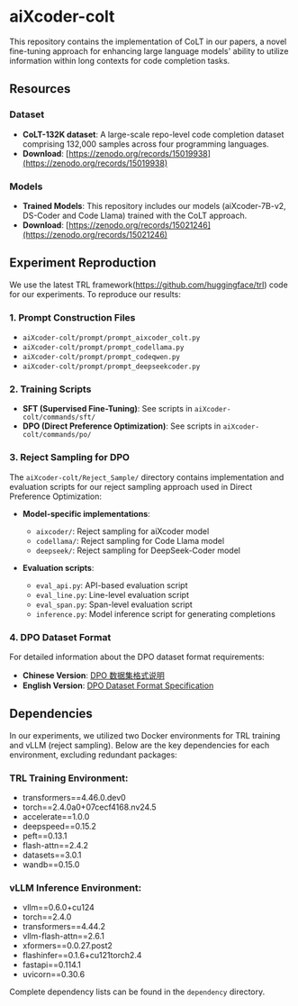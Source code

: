 # aiXcoder-colt

This repository contains the implementation of CoLT in our papers, a novel fine-tuning approach for enhancing large language models' ability to utilize information within long contexts for code completion tasks.

## Resources

### Dataset
- **CoLT-132K dataset**: A large-scale repo-level code completion dataset comprising 132,000 samples across four programming languages.
- **Download**: [https://zenodo.org/records/15019938](https://zenodo.org/records/15019938)

### Models
- **Trained Models**: This repository includes our models (aiXcoder-7B-v2, DS-Coder and Code Llama) trained with the CoLT approach.
- **Download**: [https://zenodo.org/records/15021246](https://zenodo.org/records/15021246)

## Experiment Reproduction

We use the latest TRL framework(https://github.com/huggingface/trl) code for our experiments. To reproduce our results:

### 1. Prompt Construction Files
- `aiXcoder-colt/prompt/prompt_aixcoder_colt.py`
- `aiXcoder-colt/prompt/prompt_codellama.py`
- `aiXcoder-colt/prompt/prompt_codeqwen.py`
- `aiXcoder-colt/prompt/prompt_deepseekcoder.py`

### 2. Training Scripts
- **SFT (Supervised Fine-Tuning)**: See scripts in `aiXcoder-colt/commands/sft/`
- **DPO (Direct Preference Optimization)**: See scripts in `aiXcoder-colt/commands/po/`

### 3. Reject Sampling for DPO

The `aiXcoder-colt/Reject_Sample/` directory contains implementation and evaluation scripts for our reject sampling approach used in Direct Preference Optimization:

- **Model-specific implementations**:
  - `aixcoder/`:  Reject sampling for aiXcoder model
  - `codellama/`: Reject sampling for Code Llama model
  - `deepseek/`: Reject sampling for DeepSeek-Coder model

- **Evaluation scripts**:
  - `eval_api.py`: API-based evaluation script
  - `eval_line.py`: Line-level evaluation script
  - `eval_span.py`: Span-level evaluation script
  - `inference.py`: Model inference script for generating completions

### 4. DPO Dataset Format

For detailed information about the DPO dataset format requirements:
- **Chinese Version**: [DPO 数据集格式说明](docs/DPO_DATASET_FORMAT.md)
- **English Version**: [DPO Dataset Format Specification](docs/DPO_DATASET_FORMAT_EN.md)

## Dependencies

In our experiments, we utilized two Docker environments for TRL training and vLLM (reject sampling). Below are the key dependencies for each environment, excluding redundant packages:

### TRL Training Environment:
- transformers==4.46.0.dev0
- torch==2.4.0a0+07cecf4168.nv24.5
- accelerate==1.0.0
- deepspeed==0.15.2
- peft==0.13.1
- flash-attn==2.4.2
- datasets==3.0.1
- wandb==0.15.0

### vLLM Inference Environment:
- vllm==0.6.0+cu124
- torch==2.4.0
- transformers==4.44.2
- vllm-flash-attn==2.6.1
- xformers==0.0.27.post2
- flashinfer==0.1.6+cu121torch2.4
- fastapi==0.114.1
- uvicorn==0.30.6

Complete dependency lists can be found in the `dependency` directory.